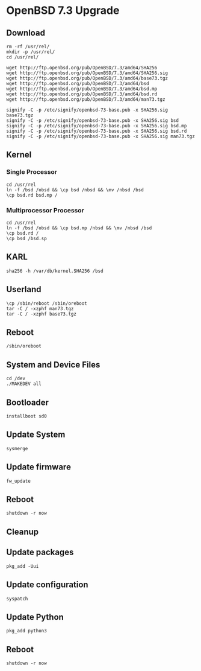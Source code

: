 # OpenBSD 7.3 Upgrade

## Download

```
rm -rf /usr/rel/
mkdir -p /usr/rel/
cd /usr/rel/

wget http://ftp.openbsd.org/pub/OpenBSD/7.3/amd64/SHA256
wget http://ftp.openbsd.org/pub/OpenBSD/7.3/amd64/SHA256.sig
wget http://ftp.openbsd.org/pub/OpenBSD/7.3/amd64/base73.tgz
wget http://ftp.openbsd.org/pub/OpenBSD/7.3/amd64/bsd
wget http://ftp.openbsd.org/pub/OpenBSD/7.3/amd64/bsd.mp
wget http://ftp.openbsd.org/pub/OpenBSD/7.3/amd64/bsd.rd
wget http://ftp.openbsd.org/pub/OpenBSD/7.3/amd64/man73.tgz

signify -C -p /etc/signify/openbsd-73-base.pub -x SHA256.sig base73.tgz
signify -C -p /etc/signify/openbsd-73-base.pub -x SHA256.sig bsd
signify -C -p /etc/signify/openbsd-73-base.pub -x SHA256.sig bsd.mp
signify -C -p /etc/signify/openbsd-73-base.pub -x SHA256.sig bsd.rd
signify -C -p /etc/signify/openbsd-73-base.pub -x SHA256.sig man73.tgz
```

## Kernel

### Single Processor

```
cd /usr/rel
ln -f /bsd /obsd && \cp bsd /nbsd && \mv /nbsd /bsd
\cp bsd.rd bsd.mp /
```

### Multiprocessor Processor

```
cd /usr/rel
ln -f /bsd /obsd && \cp bsd.mp /nbsd && \mv /nbsd /bsd
\cp bsd.rd /
\cp bsd /bsd.sp
```

## KARL

```
sha256 -h /var/db/kernel.SHA256 /bsd
```

## Userland

```
\cp /sbin/reboot /sbin/oreboot
tar -C / -xzphf man73.tgz
tar -C / -xzphf base73.tgz
```

## Reboot

```
/sbin/oreboot
```

## System and Device Files

```
cd /dev
./MAKEDEV all
```

## Bootloader

```
installboot sd0
```

## Update System

```
sysmerge
```

## Update firmware

```
fw_update
```

## Reboot

```
shutdown -r now
```

## Cleanup

## Update packages

```
pkg_add -Uui
```

## Update configuration

```
syspatch
```

## Update Python

```
pkg_add python3
```

## Reboot

```
shutdown -r now
```
